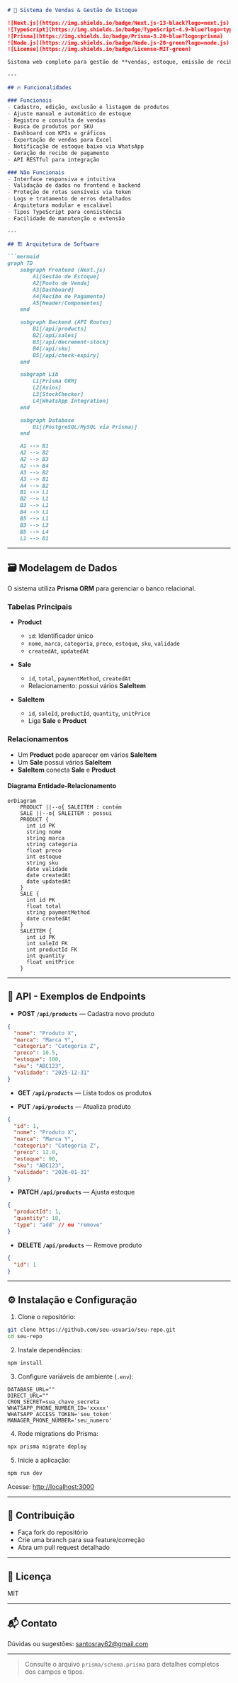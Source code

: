 ````markdown
# 🛒 Sistema de Vendas & Gestão de Estoque

![Next.js](https://img.shields.io/badge/Next.js-13-black?logo=next.js)
![TypeScript](https://img.shields.io/badge/TypeScript-4.9-blue?logo=typescript)
![Prisma](https://img.shields.io/badge/Prisma-3.20-blue?logo=prisma)
![Node.js](https://img.shields.io/badge/Node.js-20-green?logo=node.js)
![License](https://img.shields.io/badge/License-MIT-green)

Sistema web completo para gestão de **vendas, estoque, emissão de recibos** e acompanhamento de métricas, desenvolvido em [Next.js](https://nextjs.org) com integração ao banco de dados via Prisma ORM.

---

## 🔥 Funcionalidades

### Funcionais
- Cadastro, edição, exclusão e listagem de produtos
- Ajuste manual e automático de estoque
- Registro e consulta de vendas
- Busca de produtos por SKU
- Dashboard com KPIs e gráficos
- Exportação de vendas para Excel
- Notificação de estoque baixo via WhatsApp
- Geração de recibo de pagamento
- API RESTful para integração

### Não Funcionais
- Interface responsiva e intuitiva
- Validação de dados no frontend e backend
- Proteção de rotas sensíveis via token
- Logs e tratamento de erros detalhados
- Arquitetura modular e escalável
- Tipos TypeScript para consistência
- Facilidade de manutenção e extensão

---

## 🏗 Arquitetura de Software

```mermaid
graph TD
    subgraph Frontend (Next.js)
        A1[Gestão de Estoque]
        A2[Ponto de Venda]
        A3[Dashboard]
        A4[Recibo de Pagamento]
        A5[Header/Componentes]
    end

    subgraph Backend (API Routes)
        B1[/api/products]
        B2[/api/sales]
        B3[/api/decrement-stock]
        B4[/api/sku]
        B5[/api/check-expiry]
    end

    subgraph Lib
        L1[Prisma ORM]
        L2[Axios]
        L3[StockChecker]
        L4[WhatsApp Integration]
    end

    subgraph Database
        D1[(PostgreSQL/MySQL via Prisma)]
    end

    A1 --> B1
    A2 --> B2
    A2 --> B3
    A2 --> B4
    A3 --> B2
    A3 --> B1
    A4 --> B2
    B1 --> L1
    B2 --> L1
    B3 --> L1
    B4 --> L1
    B5 --> L1
    B3 --> L3
    B5 --> L4
    L1 --> D1
````

---

## 🗃 Modelagem de Dados

O sistema utiliza **Prisma ORM** para gerenciar o banco relacional.

### Tabelas Principais

* **Product**

  * `id`: Identificador único
  * `nome`, `marca`, `categoria`, `preco`, `estoque`, `sku`, `validade`
  * `createdAt`, `updatedAt`

* **Sale**

  * `id`, `total`, `paymentMethod`, `createdAt`
  * Relacionamento: possui vários **SaleItem**

* **SaleItem**

  * `id`, `saleId`, `productId`, `quantity`, `unitPrice`
  * Liga **Sale** e **Product**

### Relacionamentos

* Um **Product** pode aparecer em vários **SaleItem**
* Um **Sale** possui vários **SaleItem**
* **SaleItem** conecta **Sale** e **Product**

#### Diagrama Entidade-Relacionamento

```mermaid
erDiagram
    PRODUCT ||--o{ SALEITEM : contém
    SALE ||--o{ SALEITEM : possui
    PRODUCT {
      int id PK
      string nome
      string marca
      string categoria
      float preco
      int estoque
      string sku
      date validade
      date createdAt
      date updatedAt
    }
    SALE {
      int id PK
      float total
      string paymentMethod
      date createdAt
    }
    SALEITEM {
      int id PK
      int saleId FK
      int productId FK
      int quantity
      float unitPrice
    }
```

---

## 🔌 API - Exemplos de Endpoints

* **POST `/api/products`** — Cadastra novo produto

```json
{
  "nome": "Produto X",
  "marca": "Marca Y",
  "categoria": "Categoria Z",
  "preco": 10.5,
  "estoque": 100,
  "sku": "ABC123",
  "validade": "2025-12-31"
}
```

* **GET `/api/products`** — Lista todos os produtos

* **PUT `/api/products`** — Atualiza produto

```json
{
  "id": 1,
  "nome": "Produto X",
  "marca": "Marca Y",
  "categoria": "Categoria Z",
  "preco": 12.0,
  "estoque": 90,
  "sku": "ABC123",
  "validade": "2026-01-31"
}
```

* **PATCH `/api/products`** — Ajusta estoque

```json
{
  "productId": 1,
  "quantity": 10,
  "type": "add" // ou "remove"
}
```

* **DELETE `/api/products`** — Remove produto

```json
{
  "id": 1
}
```

---

## ⚙️ Instalação e Configuração

1. Clone o repositório:

```bash
git clone https://github.com/seu-usuario/seu-repo.git
cd seu-repo
```

2. Instale dependências:

```bash
npm install
```

3. Configure variáveis de ambiente (`.env`):

```env
DATABASE_URL=""
DIRECT_URL=""
CRON_SECRET=sua_chave_secreta
WHATSAPP_PHONE_NUMBER_ID='xxxxx'
WHATSAPP_ACCESS_TOKEN='seu_token'
MANAGER_PHONE_NUMBER='seu_numero'
```

4. Rode migrations do Prisma:

```bash
npx prisma migrate deploy
```

5. Inicie a aplicação:

```bash
npm run dev
```

Acesse: [http://localhost:3000](http://localhost:3000)

---

## 🤝 Contribuição

* Faça fork do repositório
* Crie uma branch para sua feature/correção
* Abra um pull request detalhado

---

## 📝 Licença

MIT

---

## 📬 Contato

Dúvidas ou sugestões: [santosray62@gmail.com](mailto:santosray62@gmail.com)

---

> Consulte o arquivo `prisma/schema.prisma` para detalhes completos dos campos e tipos.

```
